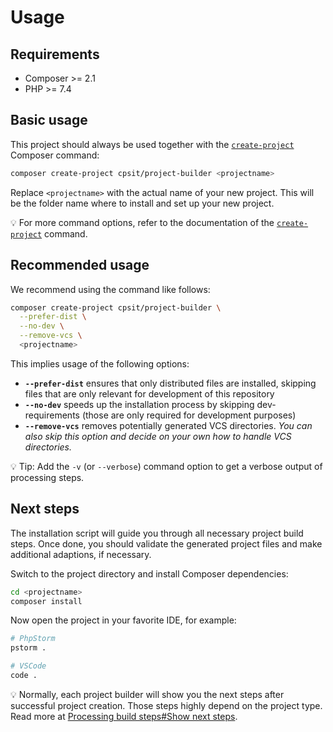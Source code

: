 # Usage

## Requirements

* Composer >= 2.1
* PHP >= 7.4

## Basic usage

This project should always be used together with the [`create-project`][1]
Composer command:

```bash
composer create-project cpsit/project-builder <projectname>
```

Replace `<projectname>` with the actual name of your new project. This will
be the folder name where to install and set up your new project.

:bulb: For more command options, refer to the documentation of the
[`create-project`][1] command.

## Recommended usage

We recommend using the command like follows:

```bash
composer create-project cpsit/project-builder \
  --prefer-dist \
  --no-dev \
  --remove-vcs \
  <projectname>
```

This implies usage of the following options:

* **`--prefer-dist`** ensures that only distributed files are installed,
  skipping files that are only relevant for development of this repository
* **`--no-dev`** speeds up the installation process by skipping
  dev-requirements (those are only required for development purposes)
* **`--remove-vcs`** removes potentially generated VCS directories. _You
  can also skip this option and decide on your own how to handle VCS
  directories._

:bulb: Tip: Add the `-v` (or `--verbose`) command option to get a verbose
output of processing steps.

## Next steps

The installation script will guide you through all necessary project
build steps. Once done, you should validate the generated project files
and make additional adaptions, if necessary.

Switch to the project directory and install Composer dependencies:

```bash
cd <projectname>
composer install
```

Now open the project in your favorite IDE, for example:

```bash
# PhpStorm
pstorm .

# VSCode
code .
```

:bulb: Normally, each project builder will show you the next steps
after successful project creation. Those steps highly depend on the
project type. Read more at [Processing build steps#Show next steps](processing-build-steps.md#show-next-steps).

[1]: https://getcomposer.org/doc/03-cli.md#create-project
